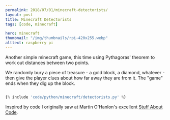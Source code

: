 ```yaml
---
permalink: 2018/07/01/minecraft-detectorists/
layout: post
title: Minecraft Detectorists
tags: [code, minecraft]

hero: minecraft
thumbnail: "/img/thumbnails/rpi-420x255.webp"
alttext: raspberry pi
---
```


Another simple minecraft game, this time using Pythagoras' theorem to work out distances between two points.

We randomly bury a piece of treasure - a gold block, a diamond, whatever - then give the player clues about
how far away they are from it. The "game" ends when they dig up the block.

```python

{% include 'code/python/minecraft/detectorists.py' %}

```

Inspired by code I originally saw at Martin O'Hanlon's excellent <a href="https://www.stuffaboutcode.com/2013/01/raspberry-pi-minecraft-hide-and-seek.html">Stuff
About Code</a>.
